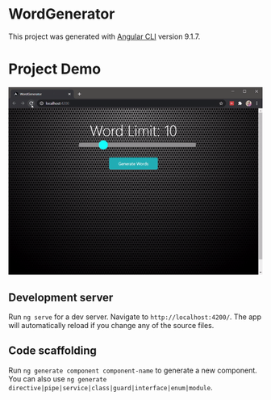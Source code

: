 # WordGenerator

This project was generated with [Angular CLI](https://github.com/angular/angular-cli) version 9.1.7.

# Project Demo

![Demo](./src/assets/output.gif)

## Development server

Run `ng serve` for a dev server. Navigate to `http://localhost:4200/`. The app will automatically reload if you change any of the source files.

## Code scaffolding

Run `ng generate component component-name` to generate a new component. You can also use `ng generate directive|pipe|service|class|guard|interface|enum|module`.

